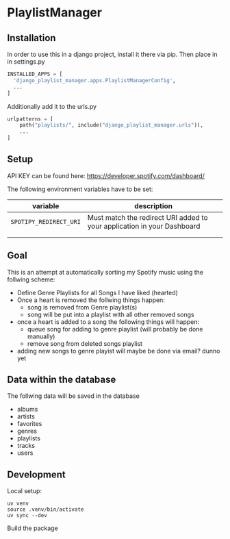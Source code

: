 # PlaylistManager

## Installation

In order to use this in a django project, install it there via pip.
Then place in in settings.py

```python
INSTALLED_APPS = [
  'django_playlist_manager.apps.PlaylistManagerConfig',
  ...
]
```

Additionally add it to the urls.py

```python
urlpatterns = [
    path("playlists/", include("django_playlist_manager.urls")),
    ...
]
```

## Setup

API KEY can be found here:
<https://developer.spotify.com/dashboard/>

The following environment variables have to be set:

| variable               | description |
|------------------------|-------------|
| `SPOTIPY_REDIRECT_URI` | Must match the redirect URI added to your application in your Dashboard |
|   |   |
|   |   |

## Goal

This is an attempt at automatically sorting my Spotify music using the follwing scheme:

- Define Genre Playlists for all Songs I have liked (hearted)
- Once a heart is removed the follwing things happen:
  - song is removed from Genre playlist(s)
  - song will be put into a playlist with all other removed songs
- once a heart is added to a song the following things will happen:
  - queue song for adding to genre playlist (will probably be done manually)
  - remove song from deleted songs playlist
- adding new songs to genre playist will maybe be done via email? dunno yet

## Data within the database

The follwing data will be saved in the database

- albums
- artists
- favorites
- genres
- playlists
- tracks
- users

## Development

Local setup:

```shell
uv venv
source .venv/bin/activate
uv sync --dev
```

Build the package
```sh

```